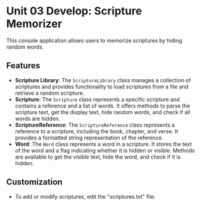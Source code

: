 ﻿# Unit 03 Develop: Scripture Memorizer

This console application allows users to memorize scriptures by hiding random words.

## Features

- **Scripture Library**: The `ScriptureLibrary` class manages a collection of scriptures and provides functionality to load scriptures from a file and retrieve a random scripture.
- **Scripture**: The `Scripture` class represents a specific scripture and contains a reference and a list of words. It offers methods to parse the scripture text, get the display text, hide random words, and check if all words are hidden.
- **ScriptureReference**: The `ScriptureReference` class represents a reference to a scripture, including the book, chapter, and verse. It provides a formatted string representation of the reference.
- **Word**: The `Word` class represents a word in a scripture. It stores the text of the word and a flag indicating whether it is hidden or visible. Methods are available to get the visible text, hide the word, and check if it is hidden.

## Customization

- To add or modify scriptures, edit the "scriptures.txt" file.


